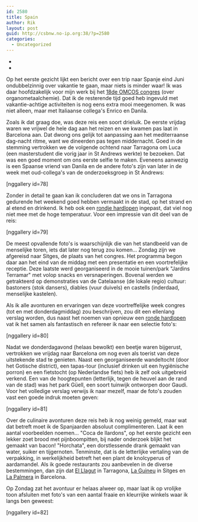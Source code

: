 ```yaml
---
id: 2580
title: Spain
author: Rik
layout: post
guid: http://csbnw.no-ip.org:38/?p=2580
categories:
  - Uncategorized
---
```

-
-
Op het eerste gezicht lijkt een bericht over een trip naar Spanje eind Juni ondubbelzinnig over vakantie te gaan, maar niets is minder waar! Ik was daar hoofdzakelijk voor mijn werk bij het [18de OMCOS congres](http://omcos2015.com/) (over organometaalchemie). Dat ik de resterende tijd goed heb ingevuld met vakantie-achtige activiteiten is nog eens extra mooi meegenomen. Ik was niet alleen, maar met Italiaanse collega's Enrico en Danila.

Zoals ik dat graag doe, was deze reis een soort drieluik. De eerste vrijdag waren we vrijwel de hele dag aan het reizen en we kwamen pas laat in Barcelona aan. Dat dwong ons gelijk tot aanpassing aan het mediterraanse dag-nacht ritme, want we dineerden pas tegen middernacht. Goed in de stemming vertrokken we de volgende ochtend naar Tarragona om Luca (een masterstudent die vorig jaar in St Andrews werkte) te bezoeken. Dat was een goed moment om ons eerste selfie te maken. Eveneens aanwezig is een Spaanse vriend van Danila en de andere foto's zijn van later in de week met oud-collega's van de onderzoeksgroep in St Andrews:

[nggallery id=78]

Zonder in detail te gaan kan ik concluderen dat we ons in Tarragona gedurende het weekend goed hebben vermaakt in de stad, op het strand en al etend en drinkend. Ik heb ook een [rondje hardlopen](https://flow.polar.com/training/analysis/131862604) ingepast, dat viel nog niet mee met de hoge temperatuur. Voor een impressie van dit deel van de reis:

[nggallery id=79]

De meest opvallende foto's is waarschijnlijk die van het standbeeld van de menselijke toren, iets dat later nog terug zou komen... Zondag zijn we afgereisd naar Sitges, de plaats van het congres. Het programma begon daar aan het eind van de middag met een presentatie en een voortrefelijke receptie. Deze laatste werd georganiseerd in de mooie tuinen/park "Jardins Terramar" met volop snacks en versnaperingen. Bovenal werden we getrakteerd op demonstraties van de Catelaanse (de lokale regio) cultuur: bastoners (stok dansers), diables (vuur duivels) en castells (inderdaad, menselijke kastelen).

Als ik alle avonturen en ervaringen van deze voortreffelijke week congres (tot en met donderdagmiddag) zou beschrijven, zou dit een ellenlang verslag worden, dus naast het noemen van opnieuw een [ronde hardlopen](https://flow.polar.com/training/analysis/131863000) vat ik het samen als fantastisch en refereer ik naar een selectie foto's:

[nggallery id=80]

Nadat we donderdagavond (helaas bewolkt) een beetje waren bijgerust, vertrokken we vrijdag naar Barcelona om nog even als toerist van deze uitstekende stad te genieten. Naast een georganiseerde wandeltocht (door het Gotische district), een tapas-tour (inclusief drinken uit een hygiënische porron) en een fietstocht (op Nederlandse fiets) heb ik zelf ook uitgebreid verkend. Een van de hoogtepunten (letterlijk, tegen de heuvel aan de rand van de stad) was het park Güell, een soort tuinwijk ontworpen door Gaudi. Voor het volledige verslag verwijs ik naar mezelf, maar de foto's zouden vast een goede indruk moeten geven:

[nggallery id=81]

Over de culinaire avonturen deze reis heb ik nog weinig gemeld, maar wat dat betreft moet ik de Spanjaarden absoluut complimenteren. Laat ik een aantal voorbeelden noemen... "Coca de llardons", op het eerste gezicht een lekker zoet brood met pijnboompitten, bij nader onderzoek blijkt het gemaakt van bacon! "Horchata", een dorstlessende drank gemaakt van water, suiker en tijgernoten. Tenminste, dat is de letterlijke vertaling van de verpakking, in werkelijkheid betreft het een plant de knolcyperus of aardamandel. Als ik goede restaurants zou aanbevelen in de diverse bestemmingen, dan zijn dat [El Llagut](http://www.tripadvisor.es/Restaurant_Review-g187503-d2274768-Reviews-El_Llagut-Tarragona_Costa_Dorada_Province_of_Tarragona_Catalonia.html) in Tarragona, [La Guineu](http://www.tripadvisor.co.uk/Restaurant_Review-g187502-d4458839-Reviews-Bar_La_Guineu-Sitges_Catalonia.html) in Sitges en [La Palmera](http://www.tripadvisor.co.uk/Restaurant_Review-g187497-d4064749-Reviews-Restaurante_La_Palmera-Barcelona_Catalonia.html) in Barcelona.

Op Zondag zat het avontuur er helaas alweer op, maar laat ik op vrolijke toon afsluiten met foto's van een aantal fraaie en kleurrijke winkels waar ik langs ben geweest:

[nggallery id=82]